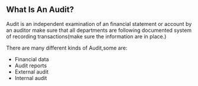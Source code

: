 ## What Is An Audit?

Audit is an independent examination of an financial statement or account by an auditor make sure that all departments are following documented system of recording transactions(make sure the information are in place.)

There are many different kinds of Audit,some are:
* Financial data
* Audit reports
* External audit
* Internal audit